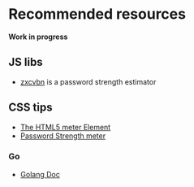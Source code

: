 # Recommended resources

**Work in progress**

## JS libs

* [zxcvbn](https://github.com/dropbox/zxcvbn) is a password strength estimator

## CSS tips

* [The HTML5 meter Element](https://css-tricks.com/html5-meter-element/)
* [Password Strength meter](https://css-tricks.com/password-strength-meter/)

### Go

* [Golang Doc](https://golang.org/doc/)
